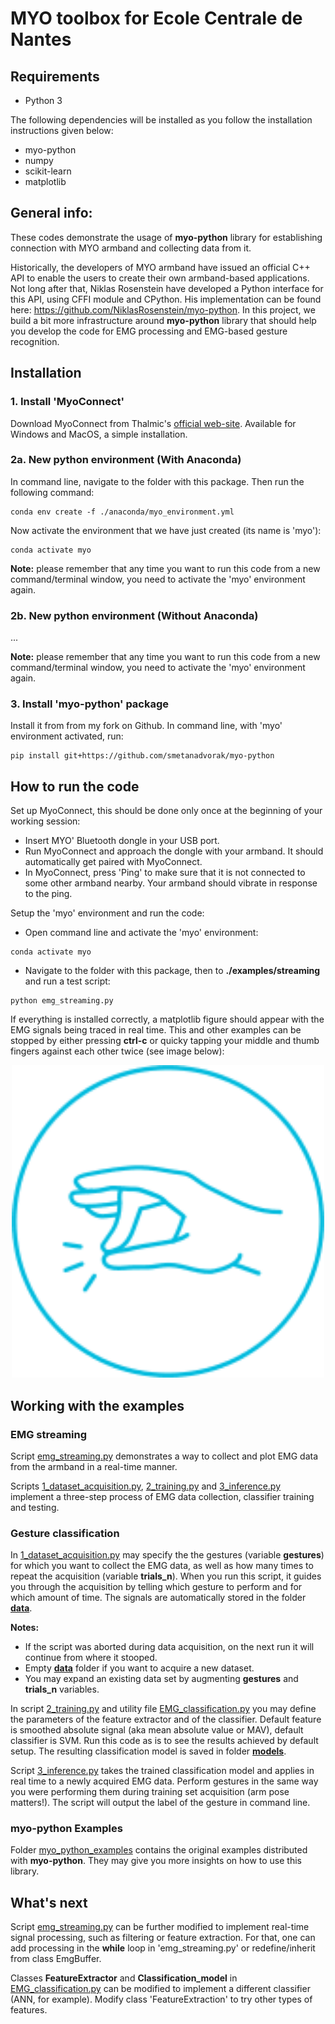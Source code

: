 # MYO toolbox for Ecole Centrale de Nantes
 
## Requirements 
- Python 3

The following dependencies will be installed as you follow the installation instructions given below: 
- myo-python
- numpy
- scikit-learn
- matplotlib

## General info:

These codes demonstrate the usage of __myo-python__ library for establishing connection with MYO armband and collecting data from it. 

Historically, the developers of MYO armband have issued an official C++ API to enable the users to create their own armband-based applications. Not long after that, Niklas Rosenstein have developed a Python interface for this API, using CFFI module and CPython. His implementation can be found here: https://github.com/NiklasRosenstein/myo-python. In this project, we build a bit more infrastructure around __myo-python__ library that should help you develop the code for EMG processing and EMG-based gesture recognition.
 
## Installation

### 1. Install 'MyoConnect' 

Download MyoConnect from Thalmic's [official web-site](https://support.getmyo.com/hc/en-us/articles/360018409792). Available for Windows and MacOS, a simple installation.

### 2a. New python environment (With Anaconda)

In command line, navigate to the folder with this package. Then run the following command:
```
conda env create -f ./anaconda/myo_environment.yml
```

Now activate the environment that we have just created (its name is 'myo'):
```
conda activate myo
```
__Note:__ please remember that any time you want to run this code from a new command/terminal window, you need to activate the 'myo' environment again.

### 2b. New python environment (Without Anaconda)

...

__Note:__ please remember that any time you want to run this code from a new command/terminal window, you need to activate the 'myo' environment again.

### 3. Install 'myo-python' package

Install it from from my fork on Github. In command line, with 'myo' environment activated, run:
```
pip install git+https://github.com/smetanadvorak/myo-python
```

## How to run the code
Set up MyoConnect, this should be done only once at the beginning of your working session:
- Insert MYO' Bluetooth dongle in your USB port.
- Run MyoConnect and approach the dongle with your armband. It should automatically get paired with MyoConnect.
- In MyoConnect, press 'Ping' to make sure that it is not connected to some other armband nearby. Your armband should vibrate in response to the ping.

Setup the 'myo' environment and run the code:
- Open command line and activate the 'myo' environment:
```
conda activate myo
```
	
- Navigate to the folder with this package, then to __./examples/streaming__ and run a test script:
```
python emg_streaming.py
```
If everything is installed correctly, a matplotlib figure should appear with the EMG signals being traced in real time. This and other examples can be stopped by either pressing __ctrl-c__  or quicky tapping your middle and thumb fingers against each other twice (see image below): 
	
<p align="center">
  <img width="500" src="docs/double_tap.png">
</p>

## Working with the examples

### EMG streaming

Script [emg\_streaming.py](/examples/streaming/emg_streaming.py) demonstrates a way to collect and plot EMG data from the armband in a real-time manner.

Scripts [1\_dataset_acquisition.py](/examples/classification/1_dataset_acquisition.py), [2\_training.py](/examples/classification/2_training.py) and [3\_inference.py](/examples/classification/3_inference.py) implement a three-step process of EMG data collection, classifier training and testing.

### Gesture classification

In [1\_dataset_acquisition.py](/examples/classification/1_dataset_acquisition.py) may specify the the gestures (variable __gestures__) for which you want to collect the EMG data, as well as how many times to repeat the acquisition (variable __trials\_n__). When you run this script, it guides you through the acquisition by telling which gesture to perform and for which amount of time. The signals are automatically stored in the folder [__data__](/examples/classification/data/). 

__Notes:__ 
- If the script was aborted during data acquisition, on the next run it will continue from where it stooped.
- Empty [__data__](/examples/classification/data/) folder if you want to acquire a new dataset.
- You may expand an existing data set by augmenting __gestures__ and __trials_n__ variables.

In script [2\_training.py](/examples/classification/2_training.py) and utility file [EMG_classification.py](/examples/classification/EMG_classification.py) you may define the parameters of the feature extractor and of the classifier. Default feature is smoothed absolute signal (aka mean absolute value or MAV), default classifier is SVM. Run this code as is to see the results achieved by default setup. The resulting classification model is saved in folder [__models__](/examples/classification/data/). 

Script [3\_inference.py](/examples/classification/3_inference.py) takes the trained classification model and applies in real time to a newly acquired EMG data. Perform gestures in the same way you were performing them during training set acquisition (arm pose matters!). The script will output the label of the gesture in command line. 

### myo-python Examples
Folder [myo_python_examples](/examples/myo_python_examples/) contains the original examples distributed with __myo-python__. They may give you more insights on how to use this library. 

## What's next

Script [emg\_streaming.py](/examples/streaming/emg_streaming.py) can be further modified to implement real-time signal processing, such as filtering or feature extraction. For that, one can add processing in the __while__ loop in 'emg_streaming.py' or redefine/inherit from class EmgBuffer.

Classes __FeatureExtractor__ and __Classification_model__ in [EMG_classification.py](/examples/classification/EMG_classification.py) can be modified to implement a different classifier (ANN, for example). Modify class 'FeatureExtraction' to try other types of features. 
